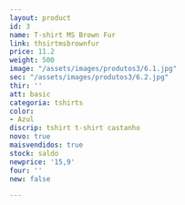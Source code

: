 ```yaml
---
layout: product
id: 3
name: T-shirt MS Brown Fur
link: thsirtmsbrownfur
price: 11.2
weight: 500
image: "/assets/images/produtos3/6.1.jpg"
sec: "/assets/images/produtos3/6.2.jpg"
thir: ''
att: basic
categoria: tshirts
color:
- Azul
discrip: tshirt t-shirt castanho
novo: true
maisvendidos: true
stock: saldo
newprice: '15,9'
four: ''
new: false

---
```

